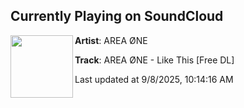 ## Currently Playing on SoundCloud

[<img align="left" width="100" src="https://i1.sndcdn.com/artworks-mylv4dcUdXqpq4oo-yreY9Q-t500x500.jpg">](https://soundcloud.com/iifi/area-one-like-this-free-dl?in=saxurn/sets/one-milk)

**Artist**: AREA ØNE 

**Track**: AREA ØNE - Like This [Free DL]

Last updated at 9/8/2025, 10:14:16 AM
